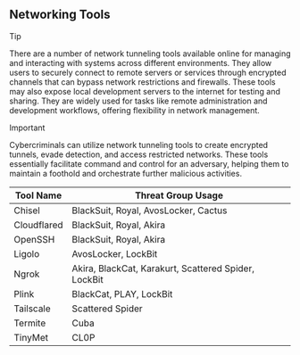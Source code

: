 ## Networking Tools

> [!TIP]
> There are a number of network tunneling tools available online for managing and interacting with systems across different environments. They allow users to securely connect to remote servers or services through encrypted channels that can bypass network restrictions and firewalls. These tools may also expose local development servers to the internet for testing and sharing. They are widely used for tasks like remote administration and development workflows, offering flexibility in network management.

> [!IMPORTANT]
> Cybercriminals can utilize network tunneling tools to create encrypted tunnels, evade detection, and access restricted networks. These tools essentially facilitate command and control for an adversary, helping them to maintain a foothold and orchestrate further malicious activities.

| Tool Name | Threat Group Usage |
|---|---|
| Chisel | BlackSuit, Royal, AvosLocker, Cactus |
| Cloudflared | BlackSuit, Royal, Akira |
| OpenSSH | BlackSuit, Royal, Akira |
| Ligolo | AvosLocker, LockBit |
| Ngrok | Akira, BlackCat, Karakurt, Scattered Spider, LockBit |
| Plink | BlackCat, PLAY, LockBit |
| Tailscale | Scattered Spider |
| Termite | Cuba |
| TinyMet | CL0P |
